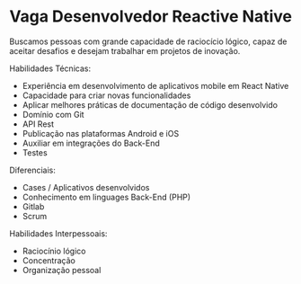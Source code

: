# Vaga Desenvolvedor Reactive Native
Buscamos pessoas com grande capacidade de raciocício lógico, capaz de aceitar desafios e desejam trabalhar em projetos de inovação.

Habilidades Técnicas:

- Experiência em desenvolvimento de aplicativos mobile em React Native
- Capacidade para criar novas funcionalidades
- Aplicar melhores práticas de documentação de código desenvolvido
- Domínio com Git
- API Rest
- Publicação nas plataformas Android e iOS
- Auxiliar em integrações do Back-End
- Testes

Diferenciais:
- Cases / Aplicativos desenvolvidos
- Conhecimento em linguages Back-End (PHP)
- Gitlab
- Scrum

Habilidades Interpessoais:

- Raciocínio lógico 
- Concentração
- Organização pessoal

